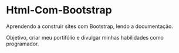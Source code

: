# Html-Com-Bootstrap
 Aprendendo a construir sites com Bootstrap, lendo a documentação.

 Objetivo, criar meu portifólio e divulgar minhas habilidades como programador.
